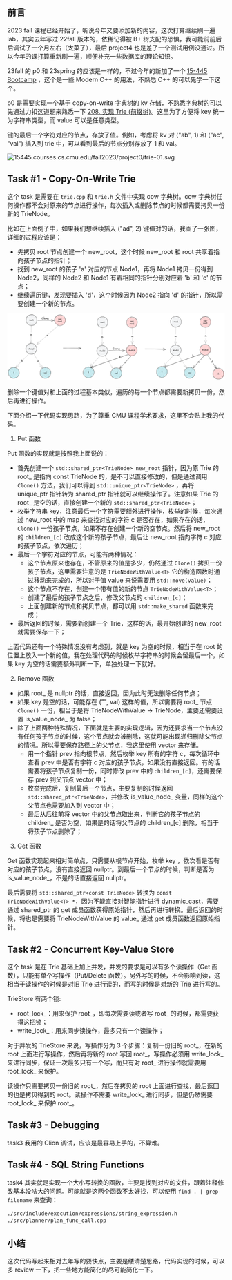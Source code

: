 ## 前言

2023 fall 课程已经开始了，听说今年又要添加新的内容，这次打算继续刷一遍 lab，其实去年写过 22fall 版本的，依稀记得被 B+ 树支配的恐惧，我可能前前后后调试了一个月左右（太菜了），最后 project4 也是差了一个测试用例没通过。所以今年的课打算重新刷一遍，顺便补充一些数据库的理论知识。

23fall 的 p0 和 23spring 的应该是一样的，不过今年的新加了一个 [15-445 Bootcamp](https://github.com/cmu-db/15445-bootcamp) ，这个是一些 Modern C++ 的用法，不熟悉 C++ 的可以先学一下这个。

p0 是需要实现一个基于 copy-on-write 字典树的 kv 存储，不熟悉字典树的可以先通过力扣这道题来熟悉一下 [208. 实现 Trie (前缀树)](https://leetcode.cn/problems/implement-trie-prefix-tree/)。这里为了方便将 key 统一为字符串类型，而 value 可以是任意类型。

键的最后一个字符对应的节点，存放了值。例如，考虑将 kv 对 ("ab", 1) 和 ("ac", "val") 插入到 trie 中，可以看到最后的节点分别存放了 1 和 val。

![15445.courses.cs.cmu.edu/fall2023/project0/trie-01.svg](https://15445.courses.cs.cmu.edu/fall2023/project0/trie-01.svg)


## Task #1 - Copy-On-Write Trie

这个 task 是需要在 `trie.cpp` 和 `trie.h` 文件中实现 cow 字典树。cow 字典树任何操作都不会对原来的节点进行操作，每次插入或删除节点的时候都需要拷贝一份新的 TrieNode。

比如在上面例子中，如果我们想继续插入 ("ad", 2) 键值对的话，我画了一张图，详细的过程应该是：
- 先拷贝 root 节点创建一个 new_root，这个时候 new_root 和 root 共享着指向孩子节点的指针；
- 找到 new_root 的孩子 'a' 对应的节点 Node1，再将 Node1 拷贝一份得到 Node2，同样的 Node2 和 Node1 有着相同的指针分别对应着 'b' 和 'c' 的节点；
- 继续遍历键，发现要插入 'd'，这个时候因为 Node2 指向 'd' 的指针，所以需要创建一个新的节点。

![](pics/Pasted%20image%2020230906175231.png)

删除一个键值对和上面的过程基本类似，遍历的每一个节点都需要新拷贝一份，然后再进行操作。

下面介绍一下代码实现思路，为了尊重 CMU 课程学术要求，这里不会贴上我的代码。

1. Put 函数

Put 函数的实现就是按照我上面说的：
- 首先创建一个 `std::shared_ptr<TrieNode> new_root` 指针，因为原 Trie 的 root_ 是指向 const TrieNode 的，是不可以直接修改的，但是通过调用 `Clone()` 方法，我们可以得到 `std::unique_ptr<TrieNode>` ，再将 unique_ptr 指针转为 shared_ptr 指针就可以继续操作了。注意如果 Trie 的 root_ 是空的话，直接创建一个新的 `std::shared_ptr<TrieNode>`；
- 枚举字符串 key，注意最后一个字符需要额外进行操作，枚举的时候，每次通过 new_root 中的 map 来查找对应的字符 c 是否存在，如果存在的话，`Clone()` 一份孩子节点，如果不存在创建一个新的空节点。然后将 new_root 的 `children_[c]` 改成这个新的孩子节点，最后让 new_root 指向字符 c 对应的孩子节点，依次遍历；
- 最后一个字符对应的节点，可能有两种情况：
	- 这个节点原来也存在，不管原来的值是多少，仍然通过 `Clone()` 拷贝一份孩子节点，这里需要注意的是 `TrieNodeWithValue<T>` 它的构造函数时通过移动来完成的，所以对于值 value 来说需要用 `std::move(value)`；
	- 这个节点不存在，创建一个带有值的新的节点 `TrieNodeWithValue<T>`；
	- 创建了最后的孩子节点之后，修改父节点的 `children_[c]`；
	- 上面创建新的节点和拷贝节点，都可以用 `std::make_shared` 函数来完成；
- 最后返回的时候，需要新创建一个 Trie，这样的话，最开始创建的 new_root 就需要保存一下；

上面代码还有一个特殊情况没有考虑到，就是 key 为空的时候，相当于在 root 的位置上放入一个新的值，我在处理代码的时候枚举字符串的时候会留最后一个，如果 key 为空的话需要额外判断一下，单独处理一下就好。

2. Remove 函数

- 如果 root_ 是 nullptr 的话，直接返回，因为此时无法删除任何节点；
- 如果 key 是空的话，可能存在 ("", val) 这样的值，所以需要将 root_ 节点 `Clone()` 一份，相当于是将 TrieNodeWithValue -> TrieNode，主要还需要设置 is_value_node_ 为 false；
- 除了上面两种特殊情况，下面就是主要的实现逻辑，因为还要求当一个节点没有任何孩子节点的时候，这个节点就会被删除，这就可能出现递归删除父节点的情况。所以需要保存路径上的父节点，我这里使用 vector 来存储。
	- 用一个指针 prev 指向根节点，然后枚举 key 所有的字符 c，每次循环中查看 prev 中是否有字符 c 对应的孩子节点，如果没有直接返回。有的话需要将孩子节点复制一份，同时修改 prev 中的 `children_[c]`，还需要保存 prev 到父节点 vector 中；
	- 枚举完成后，复制最后一个节点，主要复制的时候返回 `std::shared_ptr<TrieNode>`，并修改 is_value_node_ 变量，同样的这个父节点也需要加入到 vector 中；
	- 最后从后往前将 vector 中的父节点取出来，判断它的孩子节点的 children_ 是否为空，如果是的话将父节点的 children_[c] 删除，相当于将孩子节点删除了；

3. Get 函数

Get 函数实现起来相对简单点，只需要从根节点开始，枚举 key ，依次看是否有对应的孩子节点，没有直接返回 nullptr。到最后一个节点的时候，判断是否为 is_value_node_，不是的话直接返回 nullptr。

最后需要将 `std::shared_ptr<const TrieNode>` 转换为 `const TrieNodeWithValue<T> *`，因为不能直接对智能指针进行 dynamic_cast，需要通过 shared_ptr 的 get 成员函数获得原始指针，然后再进行转换。最后返回的时候，将也是需要将 TrieNodeWithValue 的 value_ 通过 get 成员函数返回原始指针。

## Task #2 - Concurrent Key-Value Store

这个 task 是在 Trie 基础上加上并发，并发的要求是可以有多个读操作（Get 函数），只能有单个写操作（Put/Delete 函数）。另外写的时候，不会影响到读，这相当于读操作的时候是对旧 Trie 进行读的，而写的时候是对新的 Trie 进行写的。

TrieStore 有两个锁:
- root_lock_：用来保护 root_，即每次需要读或者写 root_ 的时候，都需要获得这把锁；
- write_lock_：用来同步读操作，最多只有一个读操作；

对于并发的 TrieStore 来说，写操作分为 3 个步骤：复制一份旧的 root_，在新的 root 上面进行写操作，然后再将新的 root 写回 root_，写操作必须用 write_lock_ 来进行同步，保证一次最多只有一个写，而只有对 root_ 进行操作就需要用 root_lock_ 来保护。

读操作只需要拷贝一份旧的 root_，然后在拷贝的 root 上面进行查找，最后返回的也是拷贝得到的 root。读操作不需要 write_lock_ 进行同步，但是仍然需要 root_lock_ 来保护 root_。

## Task #3 - Debugging

task3 我用的 Clion 调试，应该是最容易上手的，不算难。
## Task #4 - SQL String Functions

task4 其实就是实现一个大小写转换的函数，主要是找到对应的文件，跟着注释修改基本没啥大的问题。可能就是这两个函数不太好找，可以使用 `find . | grep filename` 来查询：

```shell
./src/include/execution/expressions/string_expression.h
./src/planner/plan_func_call.cpp
```

## 小结

这次代码写起来相对去年写的要快点，主要是缕清楚思路，代码实现的时候，可以多 review 一下，把一些地方能简化的尽可能简化一下。